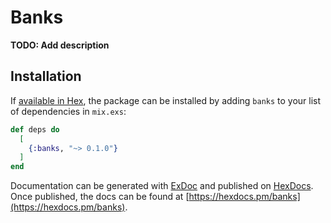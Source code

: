 # Banks

**TODO: Add description**

## Installation

If [available in Hex](https://hex.pm/docs/publish), the package can be installed
by adding `banks` to your list of dependencies in `mix.exs`:

```elixir
def deps do
  [
    {:banks, "~> 0.1.0"}
  ]
end
```

Documentation can be generated with [ExDoc](https://github.com/elixir-lang/ex_doc)
and published on [HexDocs](https://hexdocs.pm). Once published, the docs can
be found at [https://hexdocs.pm/banks](https://hexdocs.pm/banks).

